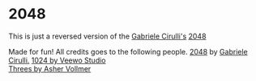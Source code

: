 # 2048
This is just a reversed version of the <a href="http://gabrielecirulli.com" target="_blank">Gabriele Cirulli's</a> <a href="http://git.io/2048">2048</a>

Made for fun! All credits goes to the following people.
<a href="http://git.io/2048">2048</a> by <a href="http://gabrielecirulli.com" target="_blank">Gabriele Cirulli.</a>
<a href="https://itunes.apple.com/us/app/1024!/id823499224" target="_blank">1024 by Veewo Studio</a> <br>
<a href="http://asherv.com/threes/" target="_blank">Threes by Asher Vollmer</a> <br>

